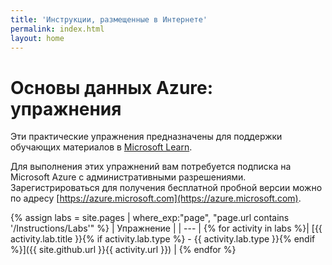 ```yaml
---
title: 'Инструкции, размещенные в Интернете'
permalink: index.html
layout: home
---
```


# Основы данных Azure: упражнения

Эти практические упражнения предназначены для поддержки обучающих материалов в [Microsoft Learn](https://docs.microsoft.com/training/).

Для выполнения этих упражнений вам потребуется подписка на Microsoft Azure с административными разрешениями. Зарегистрироваться для получения бесплатной пробной версии можно по адресу [https://azure.microsoft.com](https://azure.microsoft.com).

{% assign labs = site.pages | where_exp:"page", "page.url contains '/Instructions/Labs'" %}
| Упражнение |
| --- |
{% for activity in labs  %}| [{{ activity.lab.title }}{% if activity.lab.type %} - {{ activity.lab.type }}{% endif %}]({{ site.github.url }}{{ activity.url }}) |
{% endfor %}
